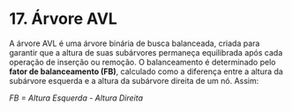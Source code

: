 # 17. Árvore AVL

A árvore AVL é uma árvore binária de busca balanceada, criada para garantir que a altura de suas subárvores permaneça equilibrada após cada operação de inserção ou remoção. O balanceamento é determinado pelo **fator de balanceamento (FB)**, calculado como a diferença entre a altura da subárvore esquerda e a altura da subárvore direita de um nó. Assim:

_FB = Altura Esquerda - Altura Direita_